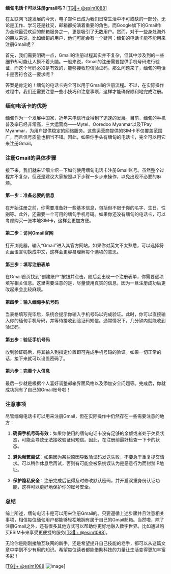 **缅甸电话卡可以注册gmail吗？**[[TG💪+ @esim1088](https://t.me/s/esim1088)]

在互联网飞速发展的今天，电子邮件已成为我们日常生活中不可或缺的一部分。无论是工作、学习还是社交，邮箱都扮演着重要的角色。而Google旗下的Gmail作为全球最受欢迎的邮箱服务之一，更是吸引了无数用户。然而，对于一些身处海外的朋友来说，比如缅甸的用户，他们可能会有一个疑问：缅甸的电话卡能不能用来注册Gmail呢？

首先，我们需要明确一点，Gmail的注册过程其实并不复杂，但其中涉及到的一些细节却可能让人摸不着头脑。一般来说，Gmail的注册需要提供手机号码进行验证，而这个号码必须是有效的，能够接收短信验证码。那么问题来了，缅甸的电话卡是否符合这一要求呢？

答案是肯定的！缅甸的电话卡完全可以用于Gmail的注册流程。不过，在实际操作过程中，我们还需要注意一些小技巧和注意事项，这样才能确保顺利地完成注册。

### 缅甸电话卡的优势

缅甸作为一个发展中国家，近年来电信行业得到了迅速的发展。目前，缅甸的手机普及率已经非常高，三大运营商——Mytel、Ooredoo Myanmar以及TPay Myanmar，为用户提供稳定的网络服务。这些运营商提供的SIM卡不仅覆盖范围广，而且信号质量也相当不错。因此，如果你手头有缅甸的电话卡，完全可以用它来注册Gmail。

### 注册Gmail的具体步骤

接下来，我们就来详细介绍一下如何使用缅甸电话卡注册Gmail账号。虽然整个过程并不复杂，但还是建议大家按照以下步骤一步步来操作，以免出现不必要的麻烦。

#### 第一步：准备必要的信息

在开始注册之前，你需要准备好一些基本信息，包括但不限于你的名字、生日、性别等。此外，还需要一个可用的缅甸手机号码。如果你还没有缅甸的电话卡，可以考虑购买一张本地SIM卡，这样会更加方便。

#### 第二步：访问Gmail官网

打开浏览器，输入“Gmail”进入其官方网站。如果你对英文不太熟悉，可以选择将页面语言切换成中文，这样会更容易理解每个选项的意思。

#### 第三步：填写注册表单

在Gmail首页找到“创建账户”按钮并点击。随后会出现一个注册表单，你需要逐项填写相关信息。这里需要注意的是，尽量使用真实的信息，因为一旦注册成功后更改起来会比较麻烦。

#### 第四步：输入缅甸手机号码

当表格填写完毕后，系统会提示你输入手机号码以完成验证。此时，你可以直接输入你的缅甸手机号码，并等待接收到验证码短信。通常情况下，几分钟内就能收到验证码。

#### 第五步：验证手机号码

收到验证码后，将其输入到指定位置即可完成手机号码的验证。如果一切正常的话，接下来就可以设置密码了。

#### 第六步：完善个人信息

最后一步就是根据个人喜好调整邮箱界面风格以及添加安全问题等。完成后，你就成功拥有了自己的Gmail账号啦！

### 注意事项

尽管缅甸电话卡可以用来注册Gmail，但在实际操作中仍然存在一些需要注意的地方：

1. **确保手机号码有效**：如果你使用的缅甸电话卡没有足够的余额或者处于欠费状态，可能会导致无法接收验证码短信。因此，在注册前最好检查一下卡的状态。
   
2. **避免频繁尝试**：如果因为某些原因导致验证码发送失败，不要急于重复提交请求。可以稍作休息后再试，否则有可能会被系统误认为是恶意行为而封禁IP地址。

3. **保护隐私安全**：注册完成后记得及时修改默认密码，并开启双重身份认证功能，这样可以更好地保护你的账号安全。

### 总结

综上所述，缅甸电话卡是可以用来注册Gmail的。只要遵循上述步骤并且注意相关事项，相信每位缅甸用户都能够轻松地拥有属于自己的Gmail邮箱。当然啦，除了注册Gmail之外，还有很多其他方式可以帮助你更好地融入数字世界。比如通过购买ESIM卡来享受更便捷的服务[[TG💪+ @esim1088](https://t.me/s/esim1088)]。

无论你是刚刚接触互联网的新手，还是希望提升自己技能的老手，都可以从这篇文章中学到不少有用的知识。希望每位读者都能借助科技的力量让生活变得更加丰富多彩！

[[TG💪+ @esim1088](https://t.me/s/esim1088) ![Image](https://i.postimg.cc/4NQfJmqS/Snipaste-2025-05-13-00-14-12.png)]